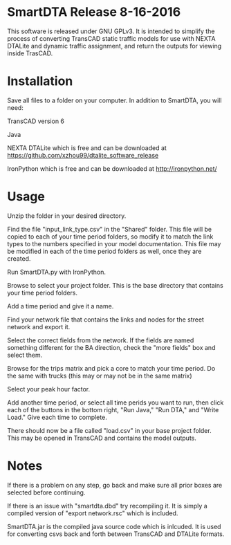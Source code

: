 # SmartDTA Release 8-16-2016
This software is released under GNU GPLv3.  It is intended to simplify the process of converting TransCAD static traffic models for use with NEXTA DTALite and dynamic traffic assignment, and return the outputs for viewing inside TrasCAD.

# Installation
Save all files to a folder on your computer.  In addition to SmartDTA, you will need:

TransCAD version 6

Java

NEXTA DTALite which is free and can be downloaded at https://github.com/xzhou99/dtalite_software_release

IronPython which is free and can be downloaded at http://ironpython.net/

# Usage
Unzip the folder in your desired directory.

Find the file "input_link_type.csv" in the "Shared" folder.  This file will be copied to each of your time period folders, so modify it to match the link types to the numbers specified in your model documentation.  This file may be modified in each of the time period folders as well, once they are created.

Run SmartDTA.py with IronPython.

Browse to select your project folder.  This is the base directory that contains your time period folders.

Add a time period and give it a name.

Find your network file that contains the links and nodes for the street network and export it.

Select the correct fields from the network.  If the fields are named something different for the BA direction, check the "more fields" box and select them.

Browse for the trips matrix and pick a core to match your time period.  Do the same with trucks (this may or may not be in the same matrix)

Select your peak hour factor.

Add another time period, or select all time perids you want to run, then click each of the buttons in the bottom right, "Run Java," "Run DTA," and "Write Load."  Give each time to complete.

There should now be a file called "load.csv" in your base project folder.  This may be opened in TransCAD and contains the model outputs.

# Notes

If there is a problem on any step, go back and make sure all prior boxes are selected before continuing.

If there is an issue with "smartdta.dbd" try recompiling it.  It is simply a compiled version of "export network.rsc" which is included.

SmartDTA.jar is the compiled java source code which is inlcuded.  It is used for converting csvs back and forth between TransCAD and DTALite formats.
